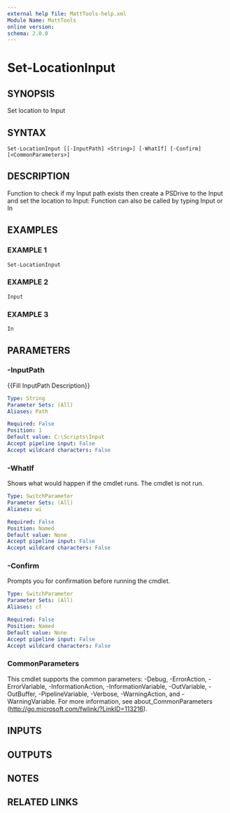 ```yaml
---
external help file: MattTools-help.xml
Module Name: MattTools
online version:
schema: 2.0.0
---
```


# Set-LocationInput

## SYNOPSIS
Set location to Input

## SYNTAX

```
Set-LocationInput [[-InputPath] <String>] [-WhatIf] [-Confirm] [<CommonParameters>]
```

## DESCRIPTION
Function to check if my Input path exists then create a PSDrive to the Input and set the location to Input: Function can also be called by typing Input or In

## EXAMPLES

### EXAMPLE 1
```
Set-LocationInput
```

### EXAMPLE 2
```
Input
```

### EXAMPLE 3
```
In
```

## PARAMETERS

### -InputPath
{{Fill InputPath Description}}

```yaml
Type: String
Parameter Sets: (All)
Aliases: Path

Required: False
Position: 1
Default value: C:\Scripts\Input
Accept pipeline input: False
Accept wildcard characters: False
```

### -WhatIf
Shows what would happen if the cmdlet runs.
The cmdlet is not run.

```yaml
Type: SwitchParameter
Parameter Sets: (All)
Aliases: wi

Required: False
Position: Named
Default value: None
Accept pipeline input: False
Accept wildcard characters: False
```

### -Confirm
Prompts you for confirmation before running the cmdlet.

```yaml
Type: SwitchParameter
Parameter Sets: (All)
Aliases: cf

Required: False
Position: Named
Default value: None
Accept pipeline input: False
Accept wildcard characters: False
```

### CommonParameters
This cmdlet supports the common parameters: -Debug, -ErrorAction, -ErrorVariable, -InformationAction, -InformationVariable, -OutVariable, -OutBuffer, -PipelineVariable, -Verbose, -WarningAction, and -WarningVariable.
For more information, see about_CommonParameters (http://go.microsoft.com/fwlink/?LinkID=113216).

## INPUTS

## OUTPUTS

## NOTES

## RELATED LINKS
